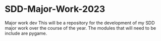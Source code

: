 # SDD-Major-Work-2023
Major work dev
This will be a repository for the development of my SDD major work over the course of the year.
The modules that will need to be include are pygame.
